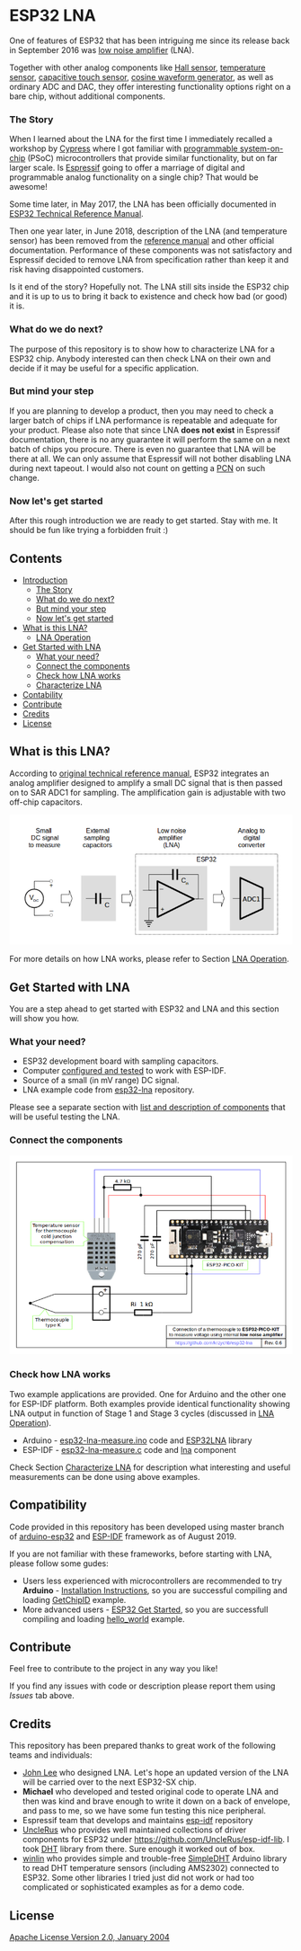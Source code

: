 # ESP32 LNA

One of features of ESP32 that has been intriguing me since its release back in September 2016 was [low noise amplifier](https://github.com/espressif/esp-idf/issues/814) (LNA).

Together with other analog components like [Hall sensor](https://randomnerdtutorials.com/esp32-hall-effect-sensor/), [temperature sensor](https://www.esp32.com/viewtopic.php?t=5#p21), [capacitive touch sensor](https://github.com/espressif/esp-iot-solution/blob/master/documents/touch_pad_solution/touch_sensor_design_en.md), [cosine waveform generator](https://github.com/krzychb/dac-cosine), as well as ordinary ADC and DAC, they offer interesting functionality options right on a bare chip, without additional components.

### The Story

When I learned about the LNA for the first time I immediately recalled a workshop by [Cypress](https://www.cypress.com) where I got familiar with [programmable system-on-chip](https://en.wikipedia.org/wiki/Programmable_system-on-chip) (PSoC) microcontrollers that provide similar functionality, but on far larger scale. Is [Espressif](https://www.espressif.com) going to offer a marriage of digital and programmable analog functionality on a single chip? That would be awesome!

Some time later, in May 2017, the LNA has been officially documented in [ESP32 Technical Reference Manual](https://twitter.com/krzychb2/status/860466927310958593?lang=en). 

Then one year later, in June 2018, description of the LNA (and temperature sensor) has been removed from the [reference manual](https://www.espressif.com/sites/default/files/documentation/esp32_technical_reference_manual_en.pdf) and other official documentation. Performance of these components was not satisfactory and Espressif decided to remove LNA from specification rather than keep it and risk having disappointed customers.

Is it end of the story? Hopefully not. The LNA still sits inside the ESP32 chip and it is up to us to bring it back to existence and check how bad (or good) it is. 

### What do we do next?

The purpose of this repository is to show how to characterize LNA for a ESP32 chip. Anybody interested can then check LNA on their own and decide if it may be useful for a specific application. 

### But mind your step

If you are planning to develop a product, then you may need to check a larger batch of chips if LNA performance is repeatable and adequate for your product. Please also note that since LNA **does not exist** in Espressif documentation, there is no any guarantee it will perform the same on a next batch of chips you procure. There is even no guarantee that LNA will be there at all. We can only assume that Espressif will not bother disabling LNA during next tapeout. I would also not count on getting a [PCN](https://www.espressif.com/en/pcn) on such change.

### Now let's get started

After this rough introduction we are ready to get started. Stay with me. It should be fun like trying a forbidden fruit :)


## Contents

* [Introduction](#esp32-lna)
    * [The Story](#the-story)
    * [What do we do next?](#what-do-we-do-next)
    * [But mind your step](#but-mind-your-step)
    * [Now let's get started](#now-lets-get-started)
* [What is this LNA?](#what-is-this-lna)
    * [LNA Operation](docs/lna-operation.md)
* [Get Started with LNA](#get-started-with-lna)
    * [What your need?](#what-your-need)
    * [Connect the components](#connect-the-components)
    * [Check how LNA works](#check-how-lna-works)
    * [Characterize LNA](docs/characterize-lna.md)
* [Contability](#contability)
* [Contribute](#contribute)
* [Credits](#credits)
* [License](#license)


## What is this LNA?

According to [original technical reference manual](https://esp32.com/viewtopic.php?t=6745#p29008),  ESP32 integrates an analog amplifier designed to amplify a small DC signal that is then passed on to SAR ADC1 for sampling. The amplification gain is adjustable with two off-chip capacitors.

![alt text](docs/_static/Low_Noise_Amplifier_Overview.png "ESP32 LNA Overview")

For more details on how LNA works, please refer to Section [LNA Operation](docs/lna-operation.md).

## Get Started with LNA

You are a step ahead to get started with ESP32 and LNA and this section will show you how.

### What your need?

* ESP32 development board with sampling capacitors.
* Computer [configured and tested](https://docs.espressif.com/projects/esp-idf/en/latest/get-started/index.html) to work with ESP-IDF.
* Source of a small (in mV range) DC signal.
* LNA example code from [esp32-lna](https://github.com/krzychb/esp32-lna) repository.

Please see a separate section with [list and description of components](docs/what-you-need.md) that will be useful testing the LNA. 


### Connect the components

![alt text](docs/_static/esp32-pico-kit-lna-schematic.png "Connection of a thermocouple to ESP32-PICO-KIT")


### Check how LNA works

Two example applications are provided. One for Arduino and the other one for ESP-IDF platform. Both examples provide identical functionality showing LNA output in function of Stage 1 and Stage 3 cycles (discussed in [LNA Operation](docs/lna-operation.md)).

* Arduino - [esp32-lna-measure.ino](Arduino/esp32-lna-measure/esp32-lna-measure.ino) code and [ESP32LNA](Arduino/libraries/ESP32LNA) library
* ESP-IDF - [esp32-lna-measure.c](esp32-lna-measure/main/esp_lna_measure.c) code and [lna](components/lna) component

Check Section [Characterize LNA](docs/characterize-lna.md) for description what interesting and useful measurements can be done using above examples.


## Compatibility

Code provided in this repository has been developed using master branch of [arduino-esp32](https://github.com/espressif/arduino-esp32) and [ESP-IDF](https://github.com/espressif/esp-idf) framework as of August 2019.

If you are not familiar with these frameworks, before starting with LNA, please follow some gudes:

* Users less experienced with microcontrollers are recommended to try **Arduino** - [Installation Instructions](https://github.com/espressif/arduino-esp32#installation-instructions), so you are successful compiling and loading [GetChipID](https://github.com/espressif/arduino-esp32/tree/master/libraries/ESP32/examples/ChipID/GetChipID) example.
* More advanced users - [ESP32 Get Started](https://docs.espressif.com/projects/esp-idf/en/latest/get-started/index.html), so you are successfull compiling and loading [hello_world](https://github.com/espressif/esp-idf/tree/master/examples/get-started/hello_world) example.


## Contribute

Feel free to contribute to the project in any way you like!

If you find any issues with code or description please report them using *Issues* tab above.


## Credits

This repository has been prepared thanks to great work of the following teams and individuals:

* [John Lee](https://twitter.com/EspressifSystem) who designed LNA. Let's hope an updated version of the LNA will be carried over to the next ESP32-SX chip.
* **Michael** who developed and tested original code to operate LNA and then was kind and brave enough to write it down on a back of envelope, and pass to me, so we have some fun testing this nice peripheral.
* Espressif team that develops and maintains [esp-idf](https://github.com/espressif/esp-idf) repository
* [UncleRus](https://github.com/UncleRus) who provides well maintained collections of driver components for ESP32 under https://github.com/UncleRus/esp-idf-lib. I took [DHT](https://github.com/UncleRus/esp-idf-lib/tree/master/components/dht) library from there. Sure enough it worked out of box.
* [winlin](https://github.com/winlinvip) who provides simple and trouble-free [SimpleDHT](https://github.com/winlinvip/SimpleDHT) Arduino library to read DHT temperature sensors (including AMS2302) connected to ESP32. Some other libraries I tried just did not work or had too complicated or sophisticated examples as for a demo code. 


## License

[Apache License Version 2.0, January 2004](LICENSE)
